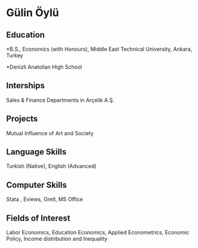 Gülin Öylü
==========


Education
---------

*B.S., Economics (with Honours), Middle East Technical University, Ankara, Turkey

*Denizli Anatolian High School 

Interships
----------
Sales & Finance Departments in Arçelik A.Ş.  

Projects 
--------
Mutual Influence of Art and Society 



Language Skills
---------------
Turkish (Native), English (Advanced)


Computer Skills
---------------
Stata , Eviews, Gretl, MS Office


Fields of Interest
-----------------
Labor Economics, Education Economics, Applied Econometrics, Economic Policy, Income distribution and Inequality

